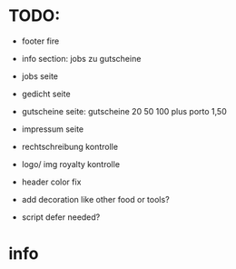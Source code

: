 # TODO:

- footer fire
- info section: jobs zu gutscheine
- jobs seite
- gedicht seite
- gutscheine seite: gutscheine 20 50 100 plus porto 1,50
- impressum seite

- rechtschreibung kontrolle
- logo/ img royalty kontrolle

- header color fix
- add decoration like other food or tools?
- script defer needed?

# info
